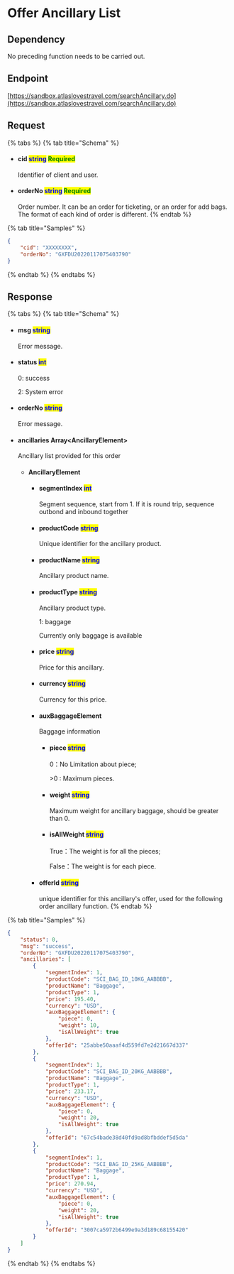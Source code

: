 # Offer Ancillary List

## Dependency

No preceding function needs to be carried out.

## Endpoint

[https://sandbox.atlaslovestravel.com/searchAncillary.do](https://sandbox.atlaslovestravel.com/searchAncillary.do)

## Request

{% tabs %}
{% tab title="Schema" %}
*   #### cid                                  <mark style="color:blue;">string</mark>                                                                                                 <mark style="color:green;">Required</mark>

    Identifier of client and user.
*   #### orderNo                       <mark style="color:blue;">string</mark>                                                                                                 <mark style="color:green;">Required</mark>

    Order number. It can be an order for ticketing, or an order for add bags. The format of each kind of order is different.
{% endtab %}

{% tab title="Samples" %}
```json
{
    "cid": "XXXXXXXX",
    "orderNo": "GXFDU20220117075403790"
}
```
{% endtab %}
{% endtabs %}

## Response

{% tabs %}
{% tab title="Schema" %}
*   #### msg                                      <mark style="color:blue;">string</mark>                                                                                                &#x20;

    Error message.
*   #### status                                  <mark style="color:blue;">int</mark>                                                                                                      &#x20;

    0: success

    2: System error
*   #### orderNo                                      <mark style="color:blue;">string</mark>                                                                                                &#x20;

    Error message.
*   #### ancillaries                                 Array\<AncillaryElement>                                                                     <mark style="color:blue;"></mark>                                                                    &#x20;

    Ancillary list provided for this order

    * #### AncillaryElement
      *   #### segmentIndex                                      <mark style="color:blue;">int</mark>                                           &#x20;

          Segment sequence, start from 1. If it is round trip, sequence outbond and inbound together
      *   #### productCode                                      <mark style="color:blue;">string</mark>                                                &#x20;

          Unique identifier for the ancillary product.
      *   #### productName                                      <mark style="color:blue;">string</mark>                                             &#x20;

          Ancillary product name.
      *   #### productType                                      <mark style="color:blue;">string</mark>                                                &#x20;

          Ancillary product type.

          1: baggage

          Currently only baggage is available
      *   #### price                                      <mark style="color:blue;">string</mark>                                              &#x20;

          Price for this ancillary.
      *   #### currency                                      <mark style="color:blue;">string</mark>                                        &#x20;

          Currency for this price.
      *   #### auxBaggageElement                                     <mark style="color:blue;"></mark>                                         &#x20;

          Baggage information

          *   #### piece                                      <mark style="color:blue;">string</mark>                                               &#x20;

              0：No Limitation about piece;

              \>0 : Maximum pieces.
          *   #### weight                                      <mark style="color:blue;">string</mark>                                                    &#x20;

              Maximum weight for ancillary baggage, should be greater than 0.
          *   #### isAllWeight                                      <mark style="color:blue;">string</mark>                                              &#x20;

              True：The weight is for all the pieces;

              False：The weight is for each piece.
      *   #### offerId                                      <mark style="color:blue;">string</mark>                                       &#x20;

          unique identifier for this ancillary's offer, used for the following order ancillary function.
{% endtab %}

{% tab title="Samples" %}
```json
{
    "status": 0,
    "msg": "success",
    "orderNo": "GXFDU20220117075403790",
    "ancillaries": [
        {
            "segmentIndex": 1,
            "productCode": "SCI_BAG_ID_10KG_AABBBB",
            "productName": "Baggage",
            "productType": 1,
            "price": 195.40,
            "currency": "USD",
            "auxBaggageElement": {
                "piece": 0,
                "weight": 10,
                "isAllWeight": true
            },
            "offerId": "25abbe50aaaf4d559fd7e2d21667d337"
        },
        {
            "segmentIndex": 1,
            "productCode": "SCI_BAG_ID_20KG_AABBBB",
            "productName": "Baggage",
            "productType": 1,
            "price": 233.17,
            "currency": "USD",
            "auxBaggageElement": {
                "piece": 0,
                "weight": 20,
                "isAllWeight": true
            },
            "offerId": "67c54bade38d40fd9ad8bfbddef5d5da"
        },
        {
            "segmentIndex": 1,
            "productCode": "SCI_BAG_ID_25KG_AABBBB",
            "productName": "Baggage",
            "productType": 1,
            "price": 270.94,
            "currency": "USD",
            "auxBaggageElement": {
                "piece": 0,
                "weight": 20,
                "isAllWeight": true
            },
            "offerId": "3007ca5972b6499e9a3d189c68155420"
        }
    ]
}
```
{% endtab %}
{% endtabs %}

###

